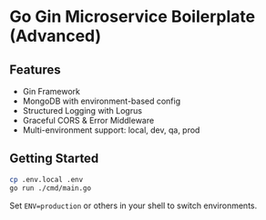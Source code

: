 # Go Gin Microservice Boilerplate (Advanced)

## Features
- Gin Framework
- MongoDB with environment-based config
- Structured Logging with Logrus
- Graceful CORS & Error Middleware
- Multi-environment support: local, dev, qa, prod

## Getting Started
```bash
cp .env.local .env
go run ./cmd/main.go
```

Set `ENV=production` or others in your shell to switch environments.